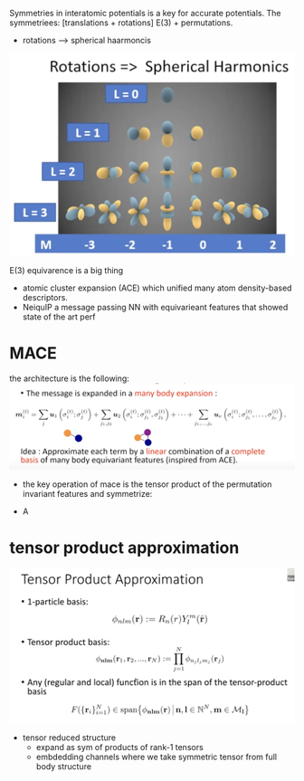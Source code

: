 Symmetries in interatomic potentials is a key for accurate potentials. The symmetriees: [translations + rotations] E(3) + permutations.

-  rotations --> spherical haarmoncis

![alt text](../images/spherical_rotations.png)

E(3) equivarence is a big thing

- atomic cluster expansion (ACE) which unified many atom density-based descriptors.
- NeiquIP a message passing NN with equivarieant features that showed state of the art perf 

# MACE

the architecture is the following:
![alt text](../images/mace_architecure.png)

- the key operation of mace is the tensor product of the permutation invariant features and symmetrize:

- A

# tensor product approximation

![tensor product](../images/tensor_product.png)

- tensor reduced structure
    - expand as sym of products of rank-1 tensors
    - embdedding channels where we take symmetric tensor from full body structure